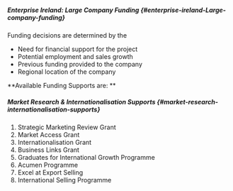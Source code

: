 ##### Enterprise Ireland: Large Company Funding {#enterprise-ireland-Large-company-funding}

Funding decisions are determined by the

* Need for financial support for the project 
* Potential employment and sales growth 
* Previous funding provided to the company 
* Regional location of the company 


**Available Funding Supports are: **

 ##### Market Research & Internationalisation Supports {#market-research-internationalisation-supports} 
1. Strategic Marketing Review Grant 
2. Market Access Grant 
3. Internationalisation Grant 
4. Business Links Grant 
5. Graduates for International Growth Programme
6. Acumen Programme 
7. Excel at Export Selling 
8. International Selling Programme 

